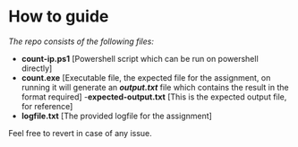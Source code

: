 # How to guide

*The repo consists of the following files:*
- **count-ip.ps1** [Powershell script which can be run on powershell directly]
- **count.exe** [Executable file, the expected file for the assignment, on running it will generate an ***output.txt*** file which contains the result in the format required]
-**expected-output.txt** [This is the expected output file, for reference]
- **logfile.txt** [The provided logfile for the assignment]

Feel free to revert in case of any issue.